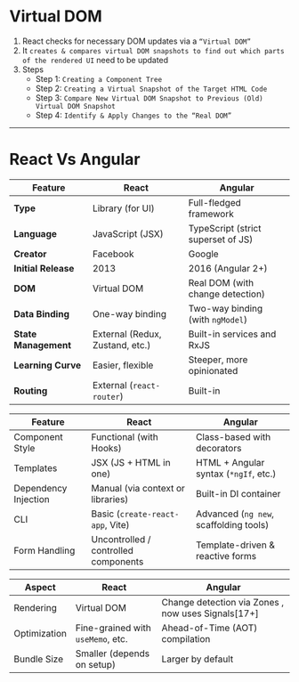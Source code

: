 # Virtual DOM

1. React checks for necessary DOM updates via a `“Virtual DOM”`
2. It `creates & compares virtual DOM snapshots to find out which parts of the rendered UI` need to be updated
3. Steps
   - Step 1: `Creating a Component Tree`
   - Step 2: `Creating a Virtual Snapshot of the Target HTML Code`
   - Step 3: `Compare New Virtual DOM Snapshot to Previous (Old) Virtual DOM Snapshot`
   - Step 4: `Identify & Apply Changes to the “Real DOM”`

---

# React Vs Angular

| Feature              | **React**                       | **Angular**                        |
| -------------------- | ------------------------------- | ---------------------------------- |
| **Type**             | Library (for UI)                | Full-fledged framework             |
| **Language**         | JavaScript (JSX)                | TypeScript (strict superset of JS) |
| **Creator**          | Facebook                        | Google                             |
| **Initial Release**  | 2013                            | 2016 (Angular 2+)                  |
| **DOM**              | Virtual DOM                     | Real DOM (with change detection)   |
| **Data Binding**     | One-way binding                 | Two-way binding (with `ngModel`)   |
| **State Management** | External (Redux, Zustand, etc.) | Built-in services and RxJS         |
| **Learning Curve**   | Easier, flexible                | Steeper, more opinionated          |
| **Routing**          | External (`react-router`)       | Built-in                           |

| Feature              | **React**                            | **Angular**                            |
| -------------------- | ------------------------------------ | -------------------------------------- |
| Component Style      | Functional (with Hooks)              | Class-based with decorators            |
| Templates            | JSX (JS + HTML in one)               | HTML + Angular syntax (`*ngIf`, etc.)  |
| Dependency Injection | Manual (via context or libraries)    | Built-in DI container                  |
| CLI                  | Basic (`create-react-app`, Vite)     | Advanced (`ng new`, scaffolding tools) |
| Form Handling        | Uncontrolled / controlled components | Template-driven & reactive forms       |

| Aspect       | **React**                         | **Angular**                                        |
| ------------ | --------------------------------- | -------------------------------------------------- |
| Rendering    | Virtual DOM                       | Change detection via Zones , now uses Signals[17+] |
| Optimization | Fine-grained with `useMemo`, etc. | Ahead-of-Time (AOT) compilation                    |
| Bundle Size  | Smaller (depends on setup)        | Larger by default                                  |
